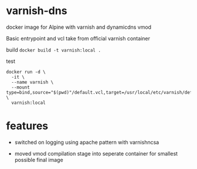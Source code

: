 # varnish-dns
docker image for Alpine with varnish and dynamicdns vmod

Basic entrypoint and vcl take from official varnish container

build
`docker build -t varnish:local .`

test
```
docker run -d \
  -it \
  --name varnish \
  --mount type=bind,source="$(pwd)"/default.vcl,target=/usr/local/etc/varnish/default.vcl \
  varnish:local
```

# features

- switched on logging using apache pattern with varnishncsa

- moved vmod compilation stage into seperate container for smallest possible final image